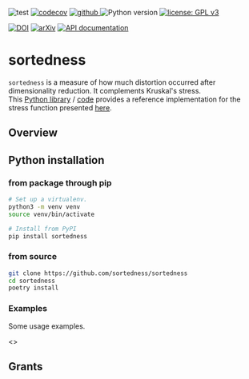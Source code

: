 ![test](https://github.com/sortedness/sortedness/workflows/test/badge.svg)
[![codecov](https://codecov.io/gh/sortedness/sortedness/branch/main/graph/badge.svg)](https://codecov.io/gh/sortedness/sortedness)
<a href="https://pypi.org/project/sortedness">
<img src="https://img.shields.io/github/v/release/sortedness/sortedness?display_name=tag&sort=semver&color=blue" alt="github">
</a>
![Python version](https://img.shields.io/badge/python-3.8%20%7C%203.9-blue.svg)
[![license: GPL v3](https://img.shields.io/badge/License-GPLv3-blue.svg)](https://www.gnu.org/licenses/gpl-3.0)

[![DOI](https://zenodo.org/badge/DOI/10.5281/zenodo.5501845.svg)](https://doi.org/10.5281/zenodo.5501845)
[![arXiv](https://img.shields.io/badge/arXiv-2109.06028-b31b1b.svg?style=flat-square)](https://arxiv.org/abs/2109.06028)
[![API documentation](https://img.shields.io/badge/doc-API%20%28auto%29-a0a0a0.svg)](https://sortedness.github.io/sortedness)


# sortedness
 


`sortedness` is a measure of how much distortion occurred after dimensionality reduction.
It complements Kruskal's stress.<br>This [Python library](https://pypi.org/project/sortedness) / [code](https://github.com/sortedness/sortedness) provides a reference implementation for the stress function presented [here](https://arxiv.org/abs/2109.06028.9999).

## Overview

## Python installation
### from package through pip
```bash
# Set up a virtualenv. 
python3 -m venv venv
source venv/bin/activate

# Install from PyPI
pip install sortedness
```

### from source
```bash
git clone https://github.com/sortedness/sortedness
cd sortedness
poetry install
```

### Examples
Some usage examples.

<<mean-dist>>



## Grants
